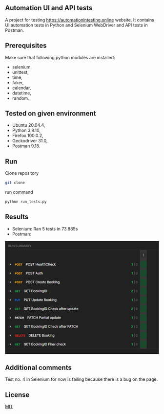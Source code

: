 ## Automation UI and API tests
A project for testing https://automationintesting.online website. It contains UI automation tests in Python and Selenium WebDriver and API tests in Postman.


## Prerequisites
Make sure that following python modules are installed:
- selenium,  
- unittest, 
- time, 
- faker,
- calendar,
- datetime,
- random.


## Tested on given environment
- Ubuntu 20.04.4,
- Python 3.8.10,
- Firefox 100.0.2,
- Geckodriver 31.0,
- Postman 9.18.


## Run

Clone repository
```bash
git clone
```
run command

```bash
python run_tests.py
```

## Results
- Selenium: Ran 5 tests in 73.885s
- Postman: 

![APITestResults](APITestResults.png)

## Additional comments
Test no. 4 in Selenium for now is failing because there is a bug on the page.

## License
[MIT](https://choosealicense.com/licenses/mit/)
